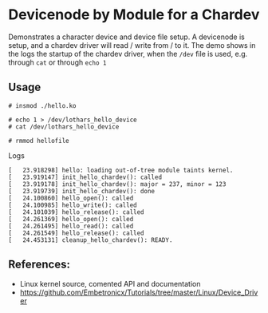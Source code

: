 # Devicenode by Module for a Chardev

Demonstrates a character device and device file setup. A devicenode is
setup, and a chardev driver will read / write from / to it. The demo
shows in the logs the startup of the chardev driver, when the `/dev`
file is used, e.g. through `cat` or through `echo 1`  

## Usage

```
# insmod ./hello.ko

# echo 1 > /dev/lothars_hello_device
# cat /dev/lothars_hello_device

# rmmod hellofile
```

Logs  
```
[   23.918298] hello: loading out-of-tree module taints kernel.
[   23.919147] init_hello_chardev(): called
[   23.919178] init_hello_chardev(): major = 237, minor = 123
[   23.919739] init_hello_chardev(): done
[   24.100860] hello_open(): called
[   24.100985] hello_write(): called
[   24.101039] hello_release(): called
[   24.261369] hello_open(): called
[   24.261495] hello_read(): called
[   24.261549] hello_release(): called
[   24.453131] cleanup_hello_chardev(): READY.
```

## References:
 * Linux kernel source, comented API and documentation
 * https://github.com/Embetronicx/Tutorials/tree/master/Linux/Device_Driver
